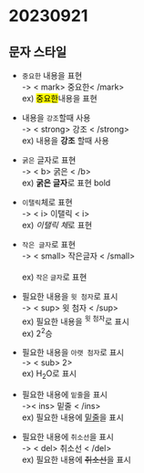 20230921
===
문자 스타일
---
-  `중요한` 내용을 표현<br/>
    -> < mark> 중요한< /mark><br>
        ex) <mark>중요한</mark>내용을 표현<br>

- 내용을 `강조`할때 사용<br/>
    -> < strong> 강조 < /strong><br/>
    ex) 내용을 <strong>강조</strong> 할때 사용 <br/>

-  `굵은` 글자로 표현<br/> 
    -> < b> 굵은 < /b> <br/>
    ex) <b>굵은 글자</b>로 표현 bold<br/>

- `이탤릭`체로 표현<br>
    -> < i> 이탤릭 < i><br>
    ex) <i>이탤릭 체</i>로 표현<br/>

- `작은 글자`로 표현<br>
    -> < small> 작은글자 < /small><br>   
    ex) <small>작은 글자</small>로 표현<br/>

-   필요한 내용을 `윗 첨자`로 표시<br>
    -> < sup> 윗 첨자 < /sup><br>
    ex) 필요한 내용을 <sup>윗 첨자</sup>로 표시<br/>
    ex) 2<sup>2</sup>승 <br/>

- 필요한 내용을 `아랫 첨자`로 표시<br>
    -> < sub> 2><br>
    ex) H<sub>2</sub>O로 표시<br/>
- 필요한 내용에 `밑줄`을 표시<br>
    ->< ins> 밑줄 < /ins><br>
    ex) 필요한 내용에 <ins>밑줄</ins>을 표시<br/>
    <!-- delete 취소 선 -->
- 필요한 내용에 `취소선`을 표시<br>
    -> < del> 취소선 < /del><br>
    ex) 필요한 내용에 <del>취소선</del>을 표시<br/>

